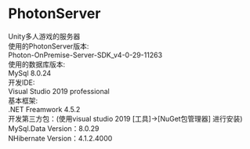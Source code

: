 # PhotonServer
Unity多人游戏的服务器<br>
使用的PhotonServer版本:<br>
  Photon-OnPremise-Server-SDK_v4-0-29-11263<br>
使用的数据库版本:<br>
  MySql 8.0.24<br>
开发IDE:<br>
  Visual Studio 2019 professional<br>
基本框架:<br>
  .NET Freamwork 4.5.2<br>
开发第三方包：(使用visual studio 2019 [工具]->[NuGet包管理器] 进行安装)<br>
  MySql.Data Version：8.0.29<br>
  NHibernate Version：4.1.2.4000<br>
